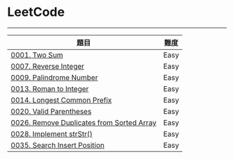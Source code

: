 # LeetCode
----------
| 題目 | 難度 |
| ---- | ---- |
| [0001. Two Sum](https://github.com/wuling31715/leetcode/blob/master/easy/0001.%20Two%20Sum.ipynb)| Easy |
| [0007. Reverse Integer](https://github.com/wuling31715/leetcode/blob/master/easy/0007.%20Reverse%20Integer.ipynb)| Easy | 
| [0009. Palindrome Number](https://github.com/wuling31715/leetcode/blob/master/easy/0009.%20Palindrome%20Number.ipynb)| Easy | 
| [0013. Roman to Integer](https://github.com/wuling31715/leetcode/blob/master/easy/0013.%20Roman%20to%20Integer.ipynb)| Easy | 
| [0014. Longest Common Prefix](https://github.com/wuling31715/leetcode/blob/master/easy/0014.%20Longest%20Common%20Prefix.ipynb)| Easy | 
| [0020. Valid Parentheses](https://github.com/wuling31715/leetcode/blob/master/easy/0020.%20Valid%20Parentheses.ipynb)| Easy | 
| [0026. Remove Duplicates from Sorted Array](https://github.com/wuling31715/leetcode/blob/master/easy/0026.%20Remove%20Duplicates%20from%20Sorted%20Array.ipynb)| Easy | 
| [0028. Implement strStr()](https://github.com/wuling31715/leetcode/blob/master/easy/0028.%20Implement%20strStr().ipynb)| Easy | 
| [0035. Search Insert Position](https://github.com/wuling31715/leetcode/blob/master/easy/0035.%20Search%20Insert%20Position.ipynb)| Easy |